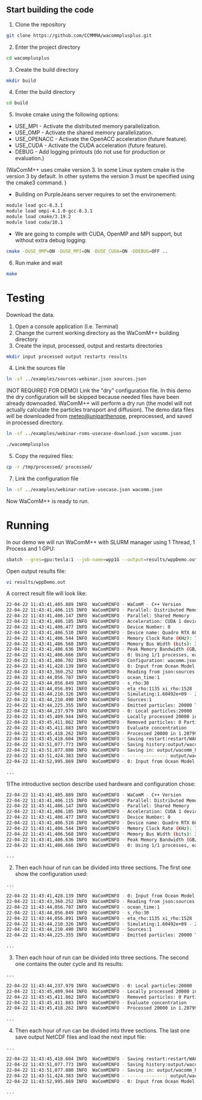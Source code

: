 ## Start building the code

1) Clone the repository
```bash
git clone https://github.com/CCMMMA/wacommplusplus.git
```
2) Enter the project directory
```bash
cd wacomplusplus
```
3) Create the build directory
```bash
mkdir build
```
4) Enter the build directory
```bash
cd build
```
5) Invoke cmake using the following options:
- USE_MPI - Activate the distributed memory parallelization.
- USE_OMP - Activate the shared memory parallelization.
- USE_OPENACC - Activate the OpenACC acceleration (future feature).
- USE_CUDA - Activate the CUDA acceleration (future feature).
- DEBUG - Add logging printouts (do not use for production or evaluation.)

(WaComM++ uses cmake version 3. In some Linux system cmake is the version 3 by default. In other systems the version 3
must be specified using the cmake3 command. )

- Building on PurpleJeans server requires to set the environement:
```bash
module load gcc-8.3.1 
module load ompi-4.1.0-gcc-8.3.1 
module load cmake/3.19.2 
module load cuda/10.1 
```

- We are going to compile with CUDA, OpenMP and MPI support, but without extra debug logging:
```bash
cmake -DUSE_OMP=ON -DUSE_MPI=ON -DUSE_CUDA=ON -DDEBUG=OFF ..
```

6) Run make and wait

```bash
make
```

# Testing
Download the data.

1) Open a console application (I.e. Terminal)
2) Change the current working directory as the WaComM++ building directory
3) Create the input, processed, output and restarts directories
```bash
mkdir input processed output restarts results
```
4) Link the sources file
```bash
ln -sf ../examples/sources-webinar.json sources.json
```
(NOT REQUIRED FOR DEMO) Link the "dry" configuration file. In this demo the dry configuration will be skipped because needed files have been already downoaded.
WaComM++ will perform a dry run (the model will not actually calculate the particles transport and diffusion).
The demo data files will be downloaded from [meteo@uniparthenope](http://data.meteo.uniparthenope.it:/opendap/opendap/wcm3/d04/),
preprocessed, and saved in processed directory.
```bash
ln -sf ../examples/webinar-roms-usecase-download.json wacomm.json
```
```bash
./wacommplusplus
```

5) Copy the required files:
```bash
cp -r /tmp/processed/ processed/ 
```


7) Link the configuration file
```bash
ln -sf ../examples/webinar-native-usecase.json wacomm.json
```
Now WaComM++ is ready to run.

# Running

In our demo we will run WaComM++ with SLURM manager using 1 Thread, 1 Process and 1 GPU:

```bash
sbatch --gres=gpu:tesla:1 --job-name=wpp1G --output=results/wppDemo.out --error=results/wppDemo.err -c 1 -n 1 ../examples/slurm_webinarGPU.sh
```

Open output results file:
```bash
vi results/wppDemo.out
```

A correct result file will look like:
```bash
22-04-22 11:43:41,405.889 INFO  WaComMINFO - WaComM - C++ Version
22-04-22 11:43:41,406.115 INFO  WaComMINFO - Parallel: Distributed Memory
22-04-22 11:43:41,406.147 INFO  WaComMINFO - Parallel: Shared Memory
22-04-22 11:43:41,406.185 INFO  WaComMINFO - Acceleration: CUDA 1 device(s)
22-04-22 11:43:41,406.477 INFO  WaComMINFO - Device Number: 0
22-04-22 11:43:41,406.510 INFO  WaComMINFO - Device name: Quadro RTX 6000
22-04-22 11:43:41,406.544 INFO  WaComMINFO - Memory Clock Rate (KHz): 7001000
22-04-22 11:43:41,406.568 INFO  WaComMINFO - Memory Bus Width (bits): 384
22-04-22 11:43:41,406.636 INFO  WaComMINFO - Peak Memory Bandwidth (GB/s): 672.096
22-04-22 11:43:41,406.666 INFO  WaComMINFO - 0: Using 1/1 processes, each on 20 threads.
22-04-22 11:43:41,406.702 INFO  WaComMINFO - Configuration: wacomm.json
22-04-22 11:43:41,428.139 INFO  WaComMINFO - 0: Input from Ocean Model: processed//ocm3_d03_20190401Z1000.nc
22-04-22 11:43:43,360.252 INFO  WaComMINFO - Reading from json:sources.json
22-04-22 11:43:44,056.787 INFO  WaComMINFO - ocean_time:1
22-04-22 11:43:44,056.849 INFO  WaComMINFO - s_rho:30
22-04-22 11:43:44,056.891 INFO  WaComMINFO - eta_rho:1135 xi_rho:1528
22-04-22 11:43:44,210.326 INFO  WaComMINFO - Simulating:1.60492e+09 - 20190401Z10
22-04-22 11:43:44,210.490 INFO  WaComMINFO - Sources:1
22-04-22 11:43:44,225.355 INFO  WaComMINFO - Emitted particles: 20000 Total particles: 20000
22-04-22 11:43:44,237.979 INFO  WaComMINFO - 0: Local particles:20000
22-04-22 11:43:45,409.944 INFO  WaComMINFO - Locally processed 20000 in 0.179037 seconds (111709 particles/second).
22-04-22 11:43:45,411.862 INFO  WaComMINFO - Removed particles: 0 Particles: 20000
22-04-22 11:43:45,411.883 INFO  WaComMINFO - Evaluate concentration
22-04-22 11:43:45,418.262 INFO  WaComMINFO - Processed 20000 in 1.20799 seconds (16556.4 particles/second).
22-04-22 11:43:45,418.604 INFO  WaComMINFO - Saving restart:restart/WACOMM_rst_20190401Z11
22-04-22 11:43:51,077.773 INFO  WaComMINFO - Saving history:output/wacomm_his_20190401Z10.nc
22-04-22 11:43:51,077.880 INFO  WaComMINFO - Saving in: output/wacomm_his_20190401Z10.nc
22-04-22 11:43:51,424.383 INFO  WaComMINFO - --------------: output/wacomm_his_20190401Z10.nc
22-04-22 11:43:52,995.869 INFO  WaComMINFO - 0: Input from Ocean Model: processed//ocm3_d03_20190401Z1100.nc

...
```

1)The introductive section describe used hardware and configuration chose:
```bash
22-04-22 11:43:41,405.889 INFO  WaComMINFO - WaComM - C++ Version
22-04-22 11:43:41,406.115 INFO  WaComMINFO - Parallel: Distributed Memory
22-04-22 11:43:41,406.147 INFO  WaComMINFO - Parallel: Shared Memory
22-04-22 11:43:41,406.185 INFO  WaComMINFO - Acceleration: CUDA 1 device(s)
22-04-22 11:43:41,406.477 INFO  WaComMINFO - Device Number: 0
22-04-22 11:43:41,406.510 INFO  WaComMINFO - Device name: Quadro RTX 6000
22-04-22 11:43:41,406.544 INFO  WaComMINFO - Memory Clock Rate (KHz): 7001000
22-04-22 11:43:41,406.568 INFO  WaComMINFO - Memory Bus Width (bits): 384
22-04-22 11:43:41,406.636 INFO  WaComMINFO - Peak Memory Bandwidth (GB/s): 672.096
22-04-22 11:43:41,406.666 INFO  WaComMINFO - 0: Using 1/1 processes, each on 20 threads.

...
```

2) Then each hour of run can be divided into three sections. The first one show the configuration used:
```bash
...

22-04-22 11:43:41,428.139 INFO  WaComMINFO - 0: Input from Ocean Model: processed//ocm3_d03_20190401Z1000.nc
22-04-22 11:43:43,360.252 INFO  WaComMINFO - Reading from json:sources.json
22-04-22 11:43:44,056.787 INFO  WaComMINFO - ocean_time:1
22-04-22 11:43:44,056.849 INFO  WaComMINFO - s_rho:30
22-04-22 11:43:44,056.891 INFO  WaComMINFO - eta_rho:1135 xi_rho:1528
22-04-22 11:43:44,210.326 INFO  WaComMINFO - Simulating:1.60492e+09 - 20190401Z10
22-04-22 11:43:44,210.490 INFO  WaComMINFO - Sources:1
22-04-22 11:43:44,225.355 INFO  WaComMINFO - Emitted particles: 20000 Total particles: 20000

...
```

3) Then each hour of run can be divided into three sections. The second one contains the outer cycle and its results:
```bash
...

22-04-22 11:43:44,237.979 INFO  WaComMINFO - 0: Local particles:20000
22-04-22 11:43:45,409.944 INFO  WaComMINFO - Locally processed 20000 in 0.179037 seconds (111709 particles/second).
22-04-22 11:43:45,411.862 INFO  WaComMINFO - Removed particles: 0 Particles: 20000
22-04-22 11:43:45,411.883 INFO  WaComMINFO - Evaluate concentration
22-04-22 11:43:45,418.262 INFO  WaComMINFO - Processed 20000 in 1.20799 seconds (16556.4 particles/second).

...
```

4) Then each hour of run can be divided into three sections. The last one save output NetCDF files and load the next input file:
```bash
...

22-04-22 11:43:45,418.604 INFO  WaComMINFO - Saving restart:restart/WACOMM_rst_20190401Z11
22-04-22 11:43:51,077.773 INFO  WaComMINFO - Saving history:output/wacomm_his_20190401Z10.nc
22-04-22 11:43:51,077.880 INFO  WaComMINFO - Saving in: output/wacomm_his_20190401Z10.nc
22-04-22 11:43:51,424.383 INFO  WaComMINFO - --------------: output/wacomm_his_20190401Z10.nc
22-04-22 11:43:52,995.869 INFO  WaComMINFO - 0: Input from Ocean Model: processed//ocm3_d03_20190401Z1100.nc

...
```
